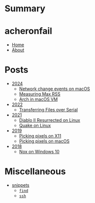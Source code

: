 # Summary

# acheronfail

* [Home](./home.md)
* [About](./about.md)

# Posts

* [2024]()
    * [Network change events on macOS](./posts/macos-network-changes.md)
    * [Measuring Max RSS](./posts/max_rss/index.md)
    * [Arch in macOS VM](./posts/arch-vm-apple-arm64/index.md)
* [2022]()
    * [Transferring Files over Serial](./posts/tx-over-serial/index.md)
* [2021]()
    * [Diablo II Resurrected on Linux](./posts/d2r.md)
    * [Quake on Linux](./posts/quake.md)
* [2019]()
    * [Picking pixels on X11](./posts/xcolor/index.md)
    * [Picking pixels on macOS](./posts/pixel-picker/index.md)
* [2018]()
    * [Nox on Windows 10](./posts/nox.md)

# Miscellaneous

* [snippets]()
    * [`find`](./snippets/find.md)
    * [`ssh`](./snippets/ssh.md)
